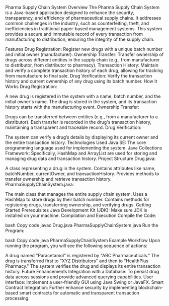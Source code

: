 Pharma Supply Chain System
Overview
The Pharma Supply Chain System is a Java-based application designed to enhance the security, transparency, and efficiency of pharmaceutical supply chains. It addresses common challenges in the industry, such as counterfeiting, theft, and inefficiencies in traditional paper-based management systems. This system provides a secure and immutable record of every transaction from manufacturing to distribution, ensuring the integrity of the supply chain.

Features
Drug Registration: Register new drugs with a unique batch number and initial owner (manufacturer).
Ownership Transfer: Transfer ownership of drugs across different entities in the supply chain (e.g., from manufacturer to distributor, from distributor to pharmacy).
Transaction History: Maintain and verify a complete transaction history of each drug, allowing for tracking from manufacture to final sale.
Drug Verification: Verify the transaction history and current ownership of any drug using its batch number.
How It Works
Drug Registration:

A new drug is registered in the system with a name, batch number, and the initial owner's name.
The drug is stored in the system, and its transaction history starts with the manufacturing event.
Ownership Transfer:

Drugs can be transferred between entities (e.g., from a manufacturer to a distributor).
Each transfer is recorded in the drug's transaction history, maintaining a transparent and traceable record.
Drug Verification:

The system can verify a drug’s details by displaying its current owner and the entire transaction history.
Technologies Used
Java SE: The core programming language used for implementing the system.
Java Collections Framework: Specifically, HashMap and ArrayList are used for storing and managing drug data and transaction history.
Project Structure
Drug.java:

A class representing a drug in the system.
Contains attributes like name, batchNumber, currentOwner, and transactionHistory.
Provides methods to transfer ownership and retrieve transaction history.
PharmaSupplyChainSystem.java:

The main class that manages the entire supply chain system.
Uses a HashMap to store drugs by their batch number.
Contains methods for registering drugs, transferring ownership, and verifying drugs.
Getting Started
Prerequisites
Java Development Kit (JDK): Make sure JDK is installed on your machine.
Compilation and Execution
Compile the Code:

bash
Copy code
javac Drug.java PharmaSupplyChainSystem.java
Run the Program:

bash
Copy code
java PharmaSupplyChainSystem
Example Workflow
Upon running the program, you will see the following sequence of actions:

A drug named "Paracetamol" is registered by "ABC Pharmaceuticals."
The drug is transferred first to "XYZ Distributors" and then to "HealthPlus Pharmacy."
The system verifies the drug and displays its entire transaction history.
Future Enhancements
Integration with a Database: To persist drug data across sessions and provide advanced querying capabilities.
User Interface: Implement a user-friendly GUI using Java Swing or JavaFX.
Smart Contract Integration: Further enhance security by implementing blockchain-based smart contracts for automatic and transparent transaction processing.
